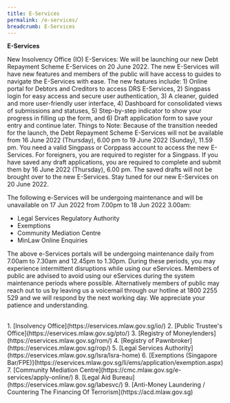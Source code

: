 ```yaml
---
title: E-Services
permalink: /e-services/
breadcrumb: E-Services
---
```

**E-Services**
        <!-- /\* Font Definitions \*/ @font-face {font-family:"Cambria Math"; panose-1:2 4 5 3 5 4 6 3 2 4; mso-font-alt:"Calisto MT"; mso-font-charset:0; mso-generic-font-family:roman; mso-font-pitch:variable; mso-font-signature:-536869121 1107305727 33554432 0 415 0;} @font-face {font-family:Calibri; panose-1:2 15 5 2 2 2 4 3 2 4; mso-font-alt:"Arial Rounded MT Bold"; mso-font-charset:0; mso-generic-font-family:swiss; mso-font-pitch:variable; mso-font-signature:-469750017 -1073732485 9 0 511 0;} /\* Style Definitions \*/ p.MsoNormal, li.MsoNormal, div.MsoNormal {mso-style-unhide:no; mso-style-qformat:yes; mso-style-parent:""; margin:0cm; mso-pagination:widow-orphan; font-size:11.0pt; font-family:"Calibri",sans-serif; mso-fareast-font-family:Calibri; mso-fareast-theme-font:minor-latin; mso-fareast-language:EN-US;} .MsoChpDefault {mso-style-type:export-only; mso-default-props:yes; font-size:10.0pt; mso-ansi-font-size:10.0pt; mso-bidi-font-size:10.0pt;} @page WordSection1 {size:612.0pt 792.0pt; margin:72.0pt 72.0pt 72.0pt 72.0pt; mso-header-margin:36.0pt; mso-footer-margin:36.0pt; mso-paper-source:0;} div.WordSection1 {page:WordSection1;} -->

New Insolvency Office (IO) E-Services: We will be launching our new Debt Repayment Scheme E-Services on 20 June 2022. The new E-Services will have new features and members of the public will have access to guides to navigate the E-Services with ease. The new features include: 1) Online portal for Debtors and Creditors to access DRS E-Services, 2) Singpass login for easy access and secure user authentication, 3) A cleaner, guided and more user-friendly user interface, 4) Dashboard for consolidated views of submissions and statuses, 5) Step-by-step indicator to show your progress in filling up the form, and 6) Draft application form to save your entry and continue later. Things to Note: Because of the transition needed for the launch, the Debt Repayment Scheme E-Services will not be available from 16 June 2022 (Thursday), 6.00 pm to 19 June 2022 (Sunday), 11.59 pm. You need a valid Singpass or Corppass account to access the new E-Services. For foreigners, you are required to register for a Singpass. If you have saved any draft applications, you are required to complete and submit them by 16 June 2022 (Thursday), 6.00 pm. The saved drafts will not be brought over to the new E-Services. Stay tuned for our new E-Services on 20 June 2022.

   
The following e-Services will be undergoing maintenance and will be unavailable on 17 Jun 2022 from 7.00pm to 18 Jun 2022 3.00am:

*   Legal Services Regulatory Authority
*   Exemptions
*   Community Mediation Centre
*   MinLaw Online Enquiries

The above e-Services portals will be undergoing maintenance daily from 7.00am to 7.30am and 12.45pm to 1.30pm. During these periods, you may experience intermittent disruptions while using our eServices. Members of public are advised to avoid using our eServices during the system maintenance periods where possible. Alternatively members of public may reach out to us by leaving us a voicemail through our hotline at 1800 2255 529 and we will respond by the next working day. We appreciate your patience and understanding. 

<br>
1. [Insolvency Office](https://eservices.mlaw.gov.sg/io/)	
2. [Public Trustee's Office](https://eservices.mlaw.gov.sg/pto/)	
3. [Registry of Moneylenders](https://eservices.mlaw.gov.sg/rom/)	
4. [Registry of Pawnbroker](https://eservices.mlaw.gov.sg/rop/)	
5. [Legal Services Authority](https://eservices.mlaw.gov.sg/lsra/lsra-home)	
6. [Exemptions (Singapore Bar/FPE)](https://eservices.mlaw.gov.sg/li/ems/application/exemption.aspx) 	
7. [Community Mediation Centre](https://cmc.mlaw.gov.sg/e-services/apply-online/)	
8. [Legal Aid Bureau](https://eservices.mlaw.gov.sg/labesvc/)	
9. [Anti-Money Laundering / Countering The Financing Of Terrorism](https://acd.mlaw.gov.sg)